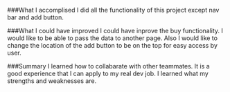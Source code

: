 ###What I accomplised
I did all the functionality of this project except nav bar and add button.

###What I could have improved
I could have inprove the buy functionality. I would like to be able to pass the data to another page. 
Also I would like to change the location of the add button to be on the top for easy access by user.


###Summary
I learned how to collabarate with other teammates. It is a good experience that I can apply to my real dev job. 
I learned what my strengths and weaknesses are.